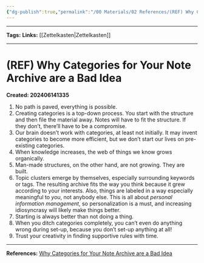 ```yaml
---
{"dg-publish":true,"permalink":"/00 Materials/02 References/(REF) Why Categories for Your Note Archive are a Bad Idea/"}
---
```


___
**Tags:**
**Links:** [[Zettelkasten\|Zettelkasten]]
___
# (REF) Why Categories for Your Note Archive are a Bad Idea
**Created: 202406141335**

1. No path is paved, everything is possible.
2. Creating categories is a top-down process. You start with the structure and then file the material away. Notes will have to fit the structure. If they don’t, there’ll have to be a compromise.
3. Our brain doesn’t work with categories, at least not initially. It may invent categories to become more efficient, but we don’t start our lives on pre-existing categories.
4. When knowledge increases, the web of things we know grows organically.
5. Man-made structures, on the other hand, are not growing. They are built.
6. Topic clusters emerge by themselves, especially surrounding keywords or tags. The resulting archive fits the way you think because it grew according to your interests. Also, things are labeled in a way especially meaningful to _you_, not anybody else. This is all about _personal information management_, so personalization is a must, and increasing idiosyncrasy will likely make things better.
7. Starting is always better than not doing a thing.
8. When you ditch categories completely, you can’t even do anything wrong during set-up, because you don’t set-up anything at all!
9. Trust your creativity in finding supportive rules with time.

___
**References:** [Why Categories for Your Note Archive are a Bad Idea](https://zettelkasten.de/posts/no-categories/)